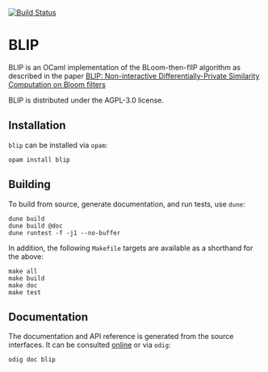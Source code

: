 [![Build Status](https://travis-ci.org/p2pcollab/ocaml-blip.svg?branch=master)](https://travis-ci.org/p2pcollab/ocaml-blip)

# BLIP

BLIP is an OCaml implementation of the BLoom-then-flIP algorithm as described in the paper [BLIP: Non-interactive Differentially-Private Similarity Computation on Bloom filters](http://www.academia.edu/download/32383514/Blip-LNCS-Proof.pdf)

BLIP is distributed under the AGPL-3.0 license.

## Installation

``blip`` can be installed via `opam`:

    opam install blip

## Building

To build from source, generate documentation, and run tests, use `dune`:

    dune build
    dune build @doc
    dune runtest -f -j1 --no-buffer

In addition, the following `Makefile` targets are available
 as a shorthand for the above:

    make all
    make build
    make doc
    make test

## Documentation

The documentation and API reference is generated from the source interfaces.
It can be consulted [online][doc] or via `odig`:

    odig doc blip

[doc]: https://p2pcollab.net/doc/ocaml/blip/
